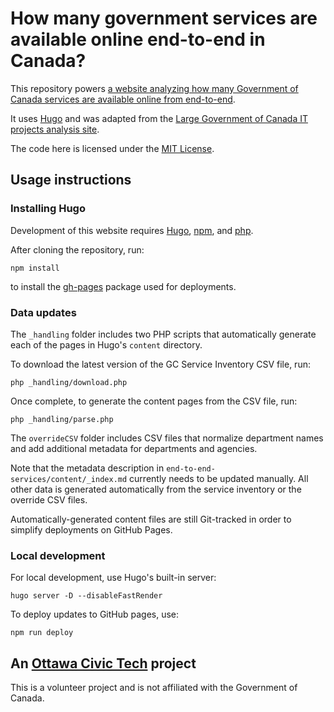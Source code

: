 # How many government services are available online end-to-end in Canada?

This repository powers [a website analyzing how many Government of Canada services are available online from end-to-end](https://end-to-end-services.github.io/).

It uses [Hugo](https://gohugo.io) and was adapted from the [Large Government of Canada IT projects analysis site](https://github.com/YOWCT/large-government-of-canada-it-projects).

The code here is licensed under the [MIT License](https://github.com/YOWCT/large-government-of-canada-it-projects/blob/master/LICENSE). 

## Usage instructions

### Installing Hugo

Development of this website requires [Hugo](https://gohugo.io/getting-started/installing), [npm](https://nodejs.org/en/download/), and [php](https://www.php.net/manual/en/install.php).

After cloning the repository, run:

```
npm install
```

to install the [gh-pages](https://github.com/tschaub/gh-pages) package used for deployments.

### Data updates

The `_handling` folder includes two PHP scripts that automatically generate each of the pages in Hugo's `content` directory. 

To download the latest version of the GC Service Inventory CSV file, run:

```
php _handling/download.php
```

Once complete, to generate the content pages from the CSV file, run:

```
php _handling/parse.php
```

The `overrideCSV` folder includes CSV files that normalize department names and add additional metadata for departments and agencies.

Note that the metadata description in `end-to-end-services/content/_index.md` currently needs to be updated manually. All other data is generated automatically from the service inventory or the override CSV files. 

Automatically-generated content files are still Git-tracked in order to simplify deployments on GitHub Pages.

### Local development

For local development, use Hugo's built-in server:

```
hugo server -D --disableFastRender
```

To deploy updates to GitHub pages, use:

```
npm run deploy
```

## An [Ottawa Civic Tech](https://ottawacivictech.ca/) project

This is a volunteer project and is not affiliated with the Government of Canada.
